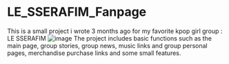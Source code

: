 # LE_SSERAFIM_Fanpage
This is a small project i wrote 3 months ago for my favorite kpop girl group : LE SSERAFIM
![image](https://github.com/Duc-dev-starter/LE_SSERAFIM_Fanpage/assets/135418689/ac268c2d-a347-4400-9586-9890eb982348)
The project includes basic functions such as the main page, group stories, group news, music links and group personal pages, merchandise purchase links and some small features.
